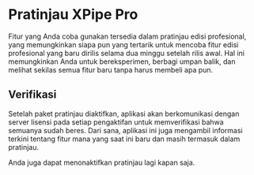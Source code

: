 # Pratinjau XPipe Pro

Fitur yang Anda coba gunakan tersedia dalam pratinjau edisi profesional, yang memungkinkan siapa pun yang tertarik untuk mencoba fitur edisi profesional yang baru dirilis selama dua minggu setelah rilis awal. Hal ini memungkinkan Anda untuk bereksperimen, berbagi umpan balik, dan melihat sekilas semua fitur baru tanpa harus membeli apa pun.

## Verifikasi

Setelah paket pratinjau diaktifkan, aplikasi akan berkomunikasi dengan server lisensi pada setiap pengaktifan untuk memverifikasi bahwa semuanya sudah beres. Dari sana, aplikasi ini juga mengambil informasi terkini tentang fitur mana yang saat ini baru dan masih termasuk dalam pratinjau.

Anda juga dapat menonaktifkan pratinjau lagi kapan saja.
